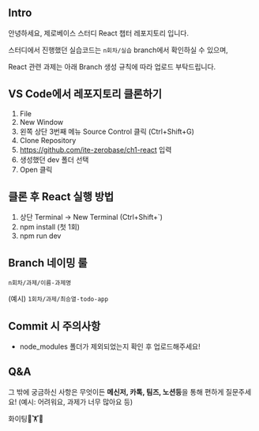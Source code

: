 ## Intro

안녕하세요, 제로베이스 스터디 React 챕터 레포지토리 입니다.

스터디에서 진행했던 실습코드는 `n회차/실습` branch에서 확인하실 수 있으며,

React 관련 과제는 아래 Branch 생성 규칙에 따라 업로드 부탁드립니다.


## VS Code에서 레포지토리 클론하기
1. File
2. New Window
3. 왼쪽 상단 3번째 메뉴 Source Control 클릭 (Ctrl+Shift+G)
4. Clone Repository
5. https://github.com/ite-zerobase/ch1-react 입력
6. 생성했던 dev 폴더 선택
7. Open 클릭

## 클론 후 React 실행 방법

1. 상단 Terminal -> New Terminal (Ctrl+Shift+`)
2. npm install (첫 1회)
3. npm run dev

## Branch 네이밍 룰
`n회차/과제/이름-과제명`

(예시) `1회차/과제/최승열-todo-app`

## Commit 시 주의사항
- node_modules 폴더가 제외되었는지 확인 후 업로드해주세요!

## Q&A
그 밖에 궁금하신 사항은 무엇이든 **메신저, 카톡, 팀즈, 노션등**을 통해 편하게 질문주세요! (예시: 어려워요, 과제가 너무 많아요 등)

화이팅💪🏋️💪
